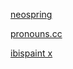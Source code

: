 
[neospring](https://neospring.org/@anova)

[pronouns.cc](https://pronouns.cc/@.RRRocketz)

[ibispaint x](ibispaint.com/artist4/2057983945473611/?type=illust&sort=new)
